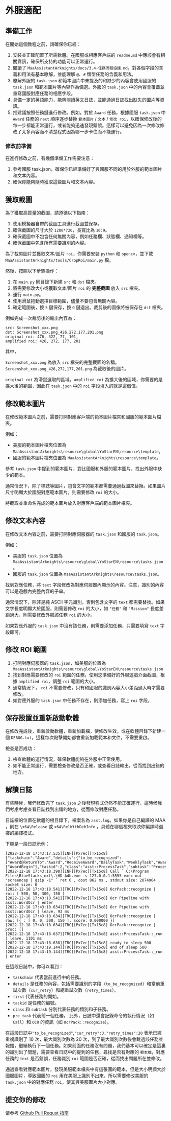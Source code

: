 # 外服適配

## 準備工作

在開始這個教程之前，請確保你已經：

1. 安裝並正確配置了所需軟體。在國服或相應客戶端的 `readme.md` 中應該會有相關資訊，確保所支持的功能可以正常運行。
2. 閱讀了 `MaaAssistantArknights/docs/3.4-任務流程協議.md`，對各個字段的含義和用法有基本瞭解，並能理解 `@`、`#` 類型任務的含義和用法。
3. 瞭解外服的 `task.json` 和範本圖片中未提及的和缺少的內容會使用國服的 `task.json` 和範本圖片等內容作為備選。外服的 `task.json` 中的內容會覆蓋並重寫國服對應任務的相應字段。
4. 具備一定的英語能力，能夠閱讀英文日誌，並能通過日誌找出缺失的圖片等資訊。
5. 推建議按照任務鏈進行修改。例如，對於 `Award` 任務，根據國服 `task.json` 中 `Award` 任務的 `next` 順序逐步替換 `範本圖片` / `文本` / `修改 roi`，以確保修改後的每一步都能正常運行，或者能夠迅速發現錯誤。這樣可以避免因為一次修改修改了太多內容而不清楚程式因為哪一步卡住而不能運行。

### 修改前準備

在進行修改之前，有幾個準備工作需要注意：

1. 參考國服 task.json，確保你已經準備好了與國服不同的用於外服的範本圖片和文本內容。
2. 確保你能夠隨時獲取這些圖片和文本內容。

## 獲取截圖

為了獲取高質量的截圖，請遵循以下指南：

1. 使用模擬器自帶的截圖工具進行截圖並保存。
2. 確保截圖的尺寸大於 `1280*720`，長寬比為 `16:9`。
3. 確保截圖中不包含任何無關內容，例如任務欄、狀態欄、通知欄等。
4. 確保截圖中包含所有需要識別的內容。

為了裁剪圖片並獲取文本/圖片 `roi`，你需要安裝 `python` 和 `opencv`，並下載 `MaaAssistantArknights/tools/CropRoi/main.py` 檔。

然後，按照以下步驟操作：

1. 在 `main.py` 同目錄下新建 `src` 和 `dst` 檔夾。
2. 將需要修改大小或獲取文本/圖片 `roi` 的 **完整截圖** 放入 `src` 檔夾。
3. 運行 `main.py`。
4. 使用滑鼠拖動選擇目標範圍，儘量不要包含無關內容。
5. 確定範圍後，按 `S` 鍵保存，按 `Q` 鍵退出。裁剪後的圖像將被保存在 `dst` 檔夾。

例如完成一次裁剪後的輸出內容為：

``` log
src: Screenshot_xxx.png
dst: Screenshot_xxx.png_426,272,177,201.png
original roi: 476, 322, 77, 101,
amplified roi: 426, 272, 177, 201
```

其中，

`Screenshot_xxx.png` 為放入 `src` 檔夾的完整截圖的名稱。`Screenshot_xxx.png_426,272,177,201.png` 為截取後的圖片。

`original roi` 為滑鼠選取的區域。`amplified roi` 為擴大後的區域，你需要的是擴大後的範圍，因此在 `task.json` 中的 `roi` 字段填入的就是這個值。

## 修改範本圖片

在修改範本圖片之前，需要打開對應客戶端的範本圖片檔夾和國服的範本圖片檔夾。

例如：

- 美服的範本圖片檔夾位置為 `MaaAssistantArknights\resource\global\YoStarEN\resource\template`。
- 國服的範本圖片檔夾位置為 `MaaAssistantArknights\resource\template`。

參考 `task.json` 中提到的範本圖片，對比國服和外服的範本圖片，找出外服中缺少的範本。

通常情況下，除了標誌等圖片，包含文字的範本都需要通過截圖來替換。如果圖片尺寸明顯大於國服對應範本圖片，則需要修改 `roi` 的大小。

將截取並重命名完成的範本圖片放入對應客戶端的範本圖片檔夾。

## 修改文本內容

在修改文本內容之前，需要打開對應伺服器的 `task.json` 和國服的 `task.json`。

例如：

- 美服的 `task.json` 位置為 `MaaAssistantArknights\resource\global\YoStarEN\resource\tasks.json`。
- 國服的 `task.json` 位置為 `MaaAssistantArknights\resource\tasks.json`。

找到對應任務，將 `text` 字段修改為對應伺服器內顯示的內容。注意，識別的內容可以是遊戲內完整內容的子串。

通常情況下，除非是純 ASCII 字元識別，否則包含文字的 `text` 都需要替換。如果文字長度明顯大於國服，則需要修改 `roi` 的大小，如 `"任務"` 和 `"Mission"` 長度差距過大，則需要修改外服該任務 `roi` 的大小。

如果對應外服的 `task.json` 中沒有該任務，則需要添加任務，只需要填寫 `text` 字段即可。

## 修改 ROI 範圍

1. 打開對應伺服器的 `task.json`，如美服的位置為 `MaaAssistantArknights\resource\global\YoStarEN\resource\tasks.json`
2. 找到對應需要修改的 `roi` 範圍的任務，使用您準備好的外服遊戲介面截圖，根據 `amplified roi`，調整 `roi` 範圍的大小。
3. 通常情況下， `roi` 不需要修改，只有和國服的識別內容大小差距過大時才需要修改。
4. 如對應外服的 `task.json` 中任務不存在，則添加任務，寫上 `roi` 字段。

## 保存設置並重新啟動軟體

在修改完成後，重新啟動軟體，重新加載檔，使修改生效。或在軟體目錄下新建一個 `DEBUG.txt`，這樣每次點擊開始都會重新加載範本和文件，不需要重啟。

檢查是否成功：

1. 檢查軟體的運行情況，確保軟體能夠在外服中正常使用。
2. 如不能正常運行，需要檢查修改是否正確，或查看日誌輸出，從而找到出錯的地方。

## 解讀日誌

有些時候，我們修改完了 `task.json` 之後發現程式仍然不能正確運行，這時候我們考慮考慮查看日誌找到出錯的地方，從而修改對應任務。

日誌檔的位置在軟體的根目錄下，檔案名為 `asst.log`。如果你是自己編譯的 MAA ，則在 `\x64\Release` 或 `x64\RelWithDebInfo` ，具體在哪個檔夾取決你編譯時選擇的編譯模式。

下麵是一段日誌示例：

``` log
[2022-12-18 17:43:17.535][INF][Px7ec][Tx15c8] {"taskchain":"Award","details":{"to_be_recognized":["Award@ReturnTo","Award","ReceiveAward","DailyTask","WeeklyTask","Award@CloseAnno","Award@CloseAnnoTexas","Award@TodaysSupplies","Award@FromStageSN"],"cur_retry":10,"retry_times":20},"first":["AwardBegin"],"taskid":2,"class":"asst::ProcessTask","subtask":"ProcessTask","pre_task":"AwardBegin"}
[2022-12-18 17:43:18.398][INF][Px7ec][Tx15c8] Call ` C:\Program Files\BlueStacks_nxt\.\HD-Adb.exe -s 127.0.0.1:5555 exec-out "screencap | gzip -1" ` ret 0 , cost 862 ms , stdout size: 2074904 , socket size: 0
[2022-12-18 17:43:18.541][TRC][Px7ec][Tx15c8] OcrPack::recognize | roi: [ 500, 50, 300, 150 ]
[2022-12-18 17:43:18.541][TRC][Px7ec][Tx15c8] Ocr Pipeline with asst::WordOcr | enter
[2022-12-18 17:43:18.634][TRC][Px7ec][Tx15c8] Ocr Pipeline with asst::WordOcr | leave, 93 ms
[2022-12-18 17:43:18.634][TRC][Px7ec][Tx15c8] OcrPack::recognize | raw: [{ : [ 0, 0, 300, 150 ], score: 0.000000 }]
[2022-12-18 17:43:18.634][TRC][Px7ec][Tx15c8] OcrPack::recognize | proc: []
[2022-12-18 17:43:18.637][TRC][Px7ec][Tx15c8] asst::ProcessTask::_run | leave, 1101 ms
[2022-12-18 17:43:18.638][TRC][Px7ec][Tx15c8] ready to sleep 500
[2022-12-18 17:43:19.144][TRC][Px7ec][Tx15c8] end of sleep 500
[2022-12-18 17:43:19.144][TRC][Px7ec][Tx15c8] asst::ProcessTask::_run | enter
```

在這段日誌中，你可以看到：

- `taskchain` 代表當前進行中的任務。
- `details` 是任務的內容，包括需要識別的字段（`to_be_recognized`）和當前重試次數（`cur_retry`）和總重試次數（`retry_times`）。
- `first` 代表任務的開始。
- `taskid` 是任務的編號。
- `class` 和 `subtask` 分別代表任務的類別和子任務。
- `pre_task` 代表前一個任務。
此外，日誌中還會記錄命令的執行情況（如 `Call`）和 `OCR` 的資訊（如 `OcrPack::recognize`）。

在這段日誌中`"to_be_recognized"`,`"cur_retry":3,"retry_times":20` 表示已經重複識別了 10 次，最大識別次數為 20 次，到了最大識別次數後會跳過該任務並報錯，繼續執行下一個任務。如果前面的任務沒有問題，我們基本可以確定是這裏的識別出了問題，需要查看日誌中的提到的任務，尋找是否有對應的 `範本檔`，對應任務的 `text` 是否錯誤，任務識別 `roi` 範圍是否正確，從而找出問題所在並修改。

通過查看對應範本圖片，發現美服範本檔夾中有這張圖的範本，但是大小明顯大於國服圖片，導致國服的 `roi` 用在美服上識別不出來，所以需要修改美服的 `task.json` 中的對應任務 `roi`，使其與美服圖片大小對應。

## 提交你的修改

请参考 [Github Pull Requst 指南](../2.2-开发相关.md)
